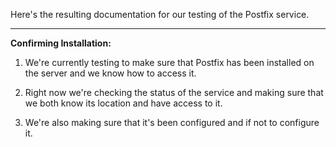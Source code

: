 
Here's the resulting documentation for our testing of the Postfix service.


--------------------------------------------


**Confirming Installation:**

1. We're currently testing to make sure that Postfix has been installed on the server and we know how to access it.

2. Right now we're checking the status of the service and making sure that we both know its location and have access to it.

3. We're also making sure that it's been configured and if not to configure it.
